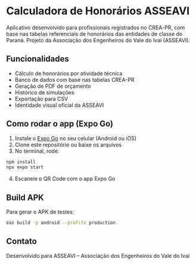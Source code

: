 
# Calculadora de Honorários ASSEAVI

Aplicativo desenvolvido para profissionais registrados no CREA-PR, com base nas tabelas referenciais de honorários das entidades de classe do Paraná. Projeto da Associação dos Engenheiros do Vale do Ivaí (ASSEAVI).

## Funcionalidades

- Cálculo de honorários por atividade técnica
- Banco de dados com base nas tabelas CREA-PR
- Geração de PDF de orçamento
- Histórico de simulações
- Exportação para CSV
- Identidade visual oficial da ASSEAVI

## Como rodar o app (Expo Go)

1. Instale o [Expo Go](https://expo.dev/client) no seu celular (Android ou iOS)
2. Clone este repositório ou baixe os arquivos
3. No terminal, rode:
```bash
npm install
npx expo start
```
4. Escaneie o QR Code com o app Expo Go

## Build APK

Para gerar o APK de testes:
```bash
eas build -p android --profile production
```

## Contato

Desenvolvido para ASSEAVI – Associação dos Engenheiros do Vale do Ivaí
